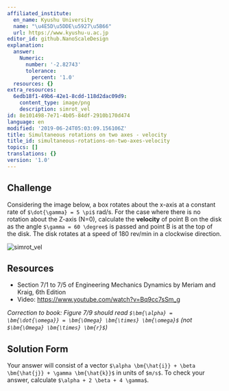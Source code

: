 ```yaml
---
affiliated_institute:
  en_name: Kyushu University
  name: "\u4E5D\u5DDE\u5927\u5B66"
  url: https://www.kyushu-u.ac.jp
editor_id: github.NanoScaleDesign
explanation:
  answer:
    Numeric:
      number: '-2.82743'
      tolerance:
        percent: '1.0'
  resources: {}
extra_resources:
  6edb18f1-49b6-42e1-8cdd-118d2dac09d9:
    content_type: image/png
    description: simrot_vel
id: 8e101498-7e71-4b05-84df-2910b170d474
language: en
modified: '2019-06-24T05:03:09.156106Z'
title: Simultaneous rotations on two axes - velocity
title_id: simultaneous-rotations-on-two-axes-velocity
topics: []
translations: {}
version: '1.0'
---
```


## Challenge
Considering the image below, a box rotates about the x-axis at a constant rate of `$\dot{\gamma} = 5 \pi$` rad/s. For the case where there is no rotation about the Z-axis (N=0), calculate the **velocity** of point B on the disk as the angle `$\gamma = 60 \degree$` is passed and point B is at the top of the disk. The disk rotates at a speed of 180 rev/min in a clockwise direction.

![simrot_vel](/api/v0/teachers/github.NanoScaleDesign/resources/public/6edb18f1-49b6-42e1-8cdd-118d2dac09d9.png/6edb18f1-49b6-42e1-8cdd-118d2dac09d9.png)

## Resources
- Section 7/1 to 7/5 of Engineering Mechanics Dynamics by Meriam and Kraig, 6th Edition
- Video: https://www.youtube.com/watch?v=Bq9cc7sSm_g

*Correction to book: Figure 7/9 should read `$\bm{\alpha} = \bm{\dot{\omega}} = \bm{\Omega} \bm{\times} \bm{\omega}$` (not `$\bm{\Omega} \bm{\times} \bm{r}$`)*

## Solution Form
Your answer will consist of a vector `$\alpha \bm{\hat{i}} + \beta \bm{\hat{j}} + \gamma \bm{\hat{k}}$` in units of `$m/s$`.
To check your answer, calculate `$\alpha + 2 \beta + 4 \gamma$`.
